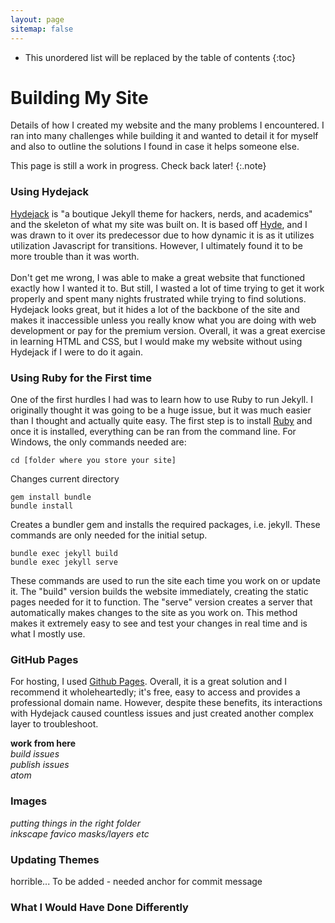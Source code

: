 ```yaml
---
layout: page
sitemap: false
---
```


* This unordered list will be replaced by the table of contents
{:toc}

# Building My Site

Details of how I created my website and the many problems I encountered. I ran into many challenges while building it and wanted to detail it for myself and also to outline the solutions I found in case it helps someone else.

This page is still a work in progress. Check back later!
{:.note}

### Using Hydejack

<a href="https://www.hydejack.com" target="_blank">Hydejack</a> is "a boutique Jekyll theme for hackers, nerds, and academics" and the skeleton of what my site was built on. It is based off <a href="https://hyde.getpoole.com/" target="_blank">Hyde</a>, and I was drawn to it over its predecessor due to how dynamic it is as it utilizes utilization Javascript for transitions. However, I ultimately found it to be more trouble than it was worth.
<br><br>
Don't get me wrong, I was able to make a great website that functioned exactly how I wanted it to. But still, I wasted a lot of time trying to get it work properly and spent many nights frustrated while trying to find solutions. Hydejack looks great, but it hides a lot of the backbone of the site and makes it inaccessible unless you really know what you are doing with web development or pay for the premium version. Overall, it was a great exercise in learning HTML and CSS, but I would make my website without using Hydejack if I were to do it again.

### Using Ruby for the First time

One of the first hurdles I had was to learn how to use Ruby to run Jekyll. I originally thought it was going to be a huge issue, but it was much easier than I thought and actually quite easy. The first step is to install <a href="https://www.ruby-lang.org/en/documentation/installation/" target="_blank">Ruby</a> and once it is installed, everything can be ran from the command line. For Windows, the only commands needed are:


    cd [folder where you store your site]

Changes current directory

    gem install bundle
    bundle install

Creates a bundler gem and installs the required packages, i.e. jekyll. These commands are only needed for the initial setup.

    bundle exec jekyll build
    bundle exec jekyll serve

These commands are used to run the site each time you work on or update it. The "build" version builds the website immediately, creating the static pages needed for it to function. The "serve" version creates a server that automatically makes changes to the site as you work on. This method makes it extremely easy to see and test your changes in real time and is what I mostly use.

### GitHub Pages

For hosting, I used <a href="https://pages.github.com/" target="_blank">Github Pages</a>. Overall, it is a great solution and I recommend it wholeheartedly; it's free, easy to access and provides a professional domain name. However, despite these benefits, its interactions with Hydejack caused countless issues and just created another complex layer to troubleshoot.

<b>work from here</b><br>
<i>build issues<br>
publish issues<br>
atom
</i>

### Images

<i>putting things in the right folder<br>
inkscape
favico
masks/layers etc</i>

### Updating Themes

horrible... To be added - needed anchor for commit message

### What I Would Have Done Differently
